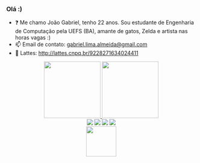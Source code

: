 ### Olá :) 
 
- ❓ Me chamo João Gabriel, tenho 22 anos. Sou estudante de Engenharia de Computação pela UEFS (BA), amante de gatos, Zelda e artista nas horas vagas :)
- 📫 Email de contato: gabriel.lima.almeida@gmail.com
- 📜 Lattes: http://lattes.cnpq.br/9228271634024411

<div align="center">
  <a href="https://github.com/JFooley">
  <img height="150em" src="https://github-readme-stats.vercel.app/api/top-langs/?username=JFooley&layout=compact&langs_count=7&theme=dracula"/>
  <img height="150em" src="https://github-readme-stats.vercel.app/api?username=JFooley&show_icons=true&theme=dracula&include_all_commits=true&count_private=true"/>   
</div>
  
<div align="center">
  <a href="https://www.instagram.com/gabriel.jla/" target=_blank><img src="https://img.shields.io/badge/-Instagram-%23E4405F?style=for-the-badge&logo=instagram&logoColor=white" target=_blank></a>
  <a href="https://www.twitch.tv/jfooley" target="_blank"><img src="https://img.shields.io/badge/Twitch-9146FF?style=for-the-badge&logo=twitch&logoColor=white" target="_blank"></a>
  <a href="https://www.deviantart.com/jfooley" target="_blank"><img src="https://img.shields.io/badge/deviantart-05CC46?style=for-the-badge&logo=deviantart&logoColor=white"%20target="_blank"></a>
  <a href="https://www.linkedin.com/in/joão-gabriel-l-almeida-610747168/" target="_blank"><img src="https://img.shields.io/badge/LinkedIn-0077B5?style=for-the-badge&logo=linkedin&logoColor=white" target="_blank"></a>
  </div>
  
  <div align="center">
    <img height="80em" src="https://c.tenor.com/qBtt6GZRZpcAAAAC/duck-plss.gif"/>
  </div>
